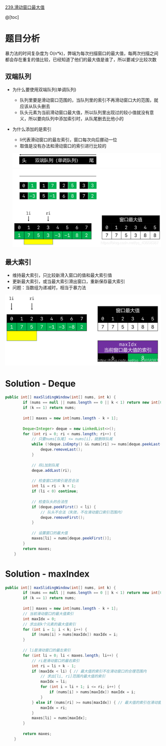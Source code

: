 ﻿[239.滑动窗口最大值](https://leetcode-cn.com/problems/sliding-window-maximum/)

@[toc]

# 题目分析

暴力法的时间复杂度为 O(n*k)，弊端为每次扫描窗口的最大值，每两次扫描之间都会存在重复的值比较，已经知道了他们的最大值是谁了，所以要减少比较次数

## 双端队列

 - 为什么要使用双端队列(单调队列)

    - 队列里要是滑动窗口范围的，当队列里的索引不再滑动窗口大的范围，就应该从队头删去
    - 队头元素为当前滑动窗口最大值，所以队列里出现过的较小值就没有意义，所以要向队列中添加索引时，从队尾删去比他小的

 - 为什么添加的是索引

    - li代表滑动窗口的最左索引，窗口每次向后挪动一位
    - 取值是没有办法和滑动窗口的索引进行比较的

    ![在这里插入图片描述](images/239.%E6%BB%91%E5%8A%A8%E7%AA%97%E5%8F%A3%E6%9C%80%E5%A4%A7%E5%80%BC/20200504120618149.png)
## 最大索引
- 维持最大索引，只比较新滑入窗口的值和最大索引值
- 更新最大索引，或当最大索引滑出窗口，重新保存最大索引
- 问题：当数组为递减时，相当于暴力法

![在这里插入图片描述](images/239.%E6%BB%91%E5%8A%A8%E7%AA%97%E5%8F%A3%E6%9C%80%E5%A4%A7%E5%80%BC/20200504120905820.png)


# Solution - Deque
```java
public int[] maxSlidingWindow(int[] nums, int k) {
    	if (nums == null || nums.length == 0 || k < 1) return new int[0];
    	if (k == 1) return nums;
    	
    	int[] maxes = new int[nums.length - k + 1];
    	
    	Deque<Integer> deque = new LinkedList<>();
    	for (int ri = 0; ri < nums.length; ri++) {
			// 只要nums[队尾] <= nums[i]，就删除队尾
    		while (!deque.isEmpty() && nums[ri] >= nums[deque.peekLast()]) {
    			deque.removeLast();
    		}
    		
    		// 将i加到队尾
    		deque.addLast(ri);
    		
    		// 检查窗口的索引是否合法
    		int li = ri - k + 1;
    		if (li < 0) continue;
    		
    		// 检查队头的合法性
    		if (deque.peekFirst() < li) {
    			// 队头不合法（失效，不在滑动窗口索引范围内）
    			deque.removeFirst();
    		}
    		
    		// 设置窗口的最大值
    		maxes[li] = nums[deque.peekFirst()];
		}
    	return maxes;
    }
```
# Solution - maxIndex
```java
public int[] maxSlidingWindow(int[] nums, int k) {
    	if (nums == null || nums.length == 0 || k < 1) return new int[0];
    	if (k == 1) return nums;
    	
    	int[] maxes = new int[nums.length - k + 1];
    	// 当前滑动窗口的最大值索引
    	int maxIdx = 0;
    	// 求出前k个元素的最大值索引
    	for (int i = 1; i < k; i++) {
			if (nums[i] > nums[maxIdx]) maxIdx = i;
		}
    	
    	// li是滑动窗口的最左索引
    	for (int li = 0; li < maxes.length; li++) {
    		// ri是滑动窗口的最右索引
			int ri = li + k - 1;
			if (maxIdx < li) { // 最大值的索引不在滑动窗口的合理范围内
				// 求出[li, ri]范围内最大值的索引
				maxIdx = li;
				for (int i = li + 1; i <= ri; i++) {
					if (nums[i] > nums[maxIdx]) maxIdx = i;
				}
			} else if (nums[ri] >= nums[maxIdx]) { // 最大值的索引在滑动窗口的合理范围内
				maxIdx = ri;
			}
			maxes[li] = nums[maxIdx];
		}
    	
    	return maxes;
    }
```
